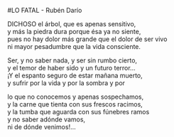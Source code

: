 
#LO FATAL - Rubén Darío

DICHOSO el árbol, que es apenas sensitivo,  
y más la piedra dura porque ésa ya no siente,  
pues no hay dolor más grande que el dolor de ser vivo  
ni mayor pesadumbre que la vida consciente.  
  
Ser, y no saber nada, y ser sin rumbo cierto,  
y el temor de haber sido y un futuro terror...  
¡Y el espanto seguro de estar mañana muerto,  
y sufrir por la vida y por la sombra y por  
  
lo que no conocemos y apenas sospechamos,  
y la carne que tienta con sus frescos racimos,  
y la tumba que aguarda con sus fúnebres ramos  
y no saber adónde vamos,  
ni de dónde venimos!...   
